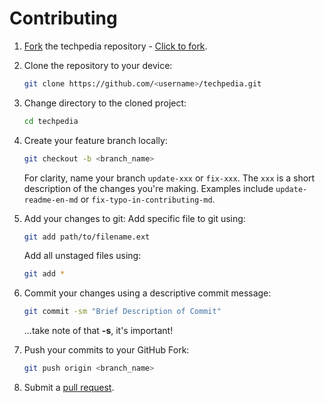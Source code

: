 # Contributing

1. [Fork](https://help.github.com/articles/fork-a-repo/) the techpedia repository - [Click to fork](https://github.com/Yokozuna59/techpedia/fork).

2. Clone the repository to your device:

    ```bash
    git clone https://github.com/<username>/techpedia.git
    ```

3. Change directory to the cloned project:

    ```bash
    cd techpedia
    ```

4. Create your feature branch locally:

    ```bash
    git checkout -b <branch_name>
    ```

    For clarity, name
    your branch `update-xxx` or `fix-xxx`. The `xxx` is a short
    description of the changes you're making. Examples include `update-readme-en-md` or
    `fix-typo-in-contributing-md`.

5. Add your changes to git:
    Add specific file to git using:

    ```bash
    git add path/to/filename.ext
    ```

    Add all unstaged files using:

    ```bash
    git add *
    ```

6. Commit your changes using a descriptive commit message:

    ```bash
    git commit -sm "Brief Description of Commit"
    ```

   ...take note of that **-s**, it's important!

7. Push your commits to your GitHub Fork:

    ```bash
    git push origin <branch_name>
    ```

8. Submit a [pull request](https://help.github.com/en/github/collaborating-with-issues-and-pull-requests/creating-a-pull-request-from-a-fork).
